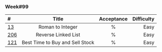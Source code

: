 ### Week#99

| #                                                                                                           | Title | Acceptance | Difficulty 
|:------------------------------------------------------------------------------------------------------------|:---------------:|:----------:|-----------:|
| [13](https://leetcode.com/problems/roman-to-integer/description/?envType=study-plan-v2&envId=apple-spring-23-high-frequency)                                   | Roman to Integer |  %   |       Easy |
| [206](https://leetcode.com/problems/reverse-linked-list/description/?envType=study-plan-v2&envId=apple-spring-23-high-frequency) | Reverse Linked List | %   |     Easy |
| [121](https://leetcode.com/problems/best-time-to-buy-and-sell-stock/description/?envType=study-plan-v2&envId=apple-spring-23-high-frequency) | Best Time to Buy and Sell Stock | %   |     Easy |


